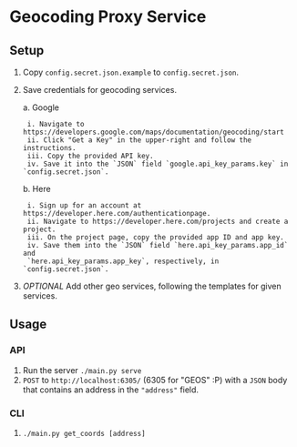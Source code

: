 # Geocoding Proxy Service

## Setup
1. Copy `config.secret.json.example` to `config.secret.json`.

2. Save credentials for geocoding services.

    a. Google

        i. Navigate to https://developers.google.com/maps/documentation/geocoding/start
        ii. Click "Get a Key" in the upper-right and follow the instructions.
        iii. Copy the provided API key.
        iv. Save it into the `JSON` field `google.api_key_params.key` in `config.secret.json`.

    b. Here

        i. Sign up for an account at https://developer.here.com/authenticationpage.
        ii. Navigate to https://developer.here.com/projects and create a project.
        iii. On the project page, copy the provided app ID and app key.
        iv. Save them into the `JSON` field `here.api_key_params.app_id` and
        `here.api_key_params.app_key`, respectively, in `config.secret.json`.

3. _OPTIONAL_ Add other geo services, following the templates for given services.

## Usage

### API
1. Run the server `./main.py serve`
2. `POST` to `http://localhost:6305/` (6305 for "GEOS" :P) with a `JSON` body that contains
an address in the `"address"` field.

### CLI
1. `./main.py get_coords [address]`